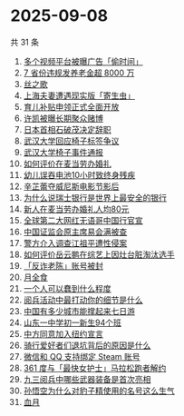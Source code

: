 # 2025-09-08

共 31 条

<!-- BEGIN -->
<!-- 最后更新时间 Mon Sep 08 2025 17:24:58 GMT+0800 (China Standard Time) -->

1. [多个视频平台被曝广告「偷时间」](https://www.zhihu.com/search?q=%E5%A4%9A%E4%B8%AA%E8%A7%86%E9%A2%91%E5%B9%B3%E5%8F%B0%E8%A2%AB%E6%9B%9D%E5%B9%BF%E5%91%8A%E3%80%8C%E5%81%B7%E6%97%B6%E9%97%B4%E3%80%8D)
1. [7 省份违规发养老金超 8000 万](https://www.zhihu.com/search?q=7%20%E7%9C%81%E4%BB%BD%E8%BF%9D%E8%A7%84%E5%8F%91%E5%85%BB%E8%80%81%E9%87%91%E8%B6%85%208000%20%E4%B8%87)
1. [丝之歌](https://www.zhihu.com/search?q=%E4%B8%9D%E4%B9%8B%E6%AD%8C)
1. [上海夫妻遭遇现实版「寄生虫」](https://www.zhihu.com/search?q=%E4%B8%8A%E6%B5%B7%E5%A4%AB%E5%A6%BB%E9%81%AD%E9%81%87%E7%8E%B0%E5%AE%9E%E7%89%88%E3%80%8C%E5%AF%84%E7%94%9F%E8%99%AB%E3%80%8D)
1. [育儿补贴申领正式全面开放](https://www.zhihu.com/search?q=%E8%82%B2%E5%84%BF%E8%A1%A5%E8%B4%B4%E7%94%B3%E9%A2%86%E6%AD%A3%E5%BC%8F%E5%85%A8%E9%9D%A2%E5%BC%80%E6%94%BE)
1. [许凯被曝长期聚众赌博](https://www.zhihu.com/search?q=%E8%AE%B8%E5%87%AF%E8%A2%AB%E6%9B%9D%E9%95%BF%E6%9C%9F%E8%81%9A%E4%BC%97%E8%B5%8C%E5%8D%9A)
1. [日本首相石破茂决定辞职](https://www.zhihu.com/search?q=%E6%97%A5%E6%9C%AC%E9%A6%96%E7%9B%B8%E7%9F%B3%E7%A0%B4%E8%8C%82%E5%86%B3%E5%AE%9A%E8%BE%9E%E8%81%8C)
1. [武汉大学回应椅子标签争议](https://www.zhihu.com/search?q=%E6%AD%A6%E6%B1%89%E5%A4%A7%E5%AD%A6%E5%9B%9E%E5%BA%94%E6%A4%85%E5%AD%90%E6%A0%87%E7%AD%BE%E4%BA%89%E8%AE%AE)
1. [武汉大学椅子事件通报](https://www.zhihu.com/search?q=%E6%AD%A6%E6%B1%89%E5%A4%A7%E5%AD%A6%E6%A4%85%E5%AD%90%E4%BA%8B%E4%BB%B6%E9%80%9A%E6%8A%A5)
1. [如何评价在麦当劳办婚礼](https://www.zhihu.com/search?q=%E5%A6%82%E4%BD%95%E8%AF%84%E4%BB%B7%E5%9C%A8%E9%BA%A6%E5%BD%93%E5%8A%B3%E5%8A%9E%E5%A9%9A%E7%A4%BC)
1. [幼儿误吞电池10小时致终身残疾](https://www.zhihu.com/search?q=%E5%B9%BC%E5%84%BF%E8%AF%AF%E5%90%9E%E7%94%B5%E6%B1%A010%E5%B0%8F%E6%97%B6%E8%87%B4%E7%BB%88%E8%BA%AB%E6%AE%8B%E7%96%BE)
1. [辛芷蕾夺威尼斯电影节影后](https://www.zhihu.com/search?q=%E8%BE%9B%E8%8A%B7%E8%95%BE%E5%A4%BA%E5%A8%81%E5%B0%BC%E6%96%AF%E7%94%B5%E5%BD%B1%E8%8A%82%E5%BD%B1%E5%90%8E)
1. [为什么说瑞士银行是世界上最安全的银行](https://www.zhihu.com/search?q=%E4%B8%BA%E4%BB%80%E4%B9%88%E8%AF%B4%E7%91%9E%E5%A3%AB%E9%93%B6%E8%A1%8C%E6%98%AF%E4%B8%96%E7%95%8C%E4%B8%8A%E6%9C%80%E5%AE%89%E5%85%A8%E7%9A%84%E9%93%B6%E8%A1%8C)
1. [新人在麦当劳办婚礼人均80元](https://www.zhihu.com/search?q=%E6%96%B0%E4%BA%BA%E5%9C%A8%E9%BA%A6%E5%BD%93%E5%8A%B3%E5%8A%9E%E5%A9%9A%E7%A4%BC%E4%BA%BA%E5%9D%8780%E5%85%83)
1. [全球第二大网红无语哥中国行官宣](https://www.zhihu.com/search?q=%E5%85%A8%E7%90%83%E7%AC%AC%E4%BA%8C%E5%A4%A7%E7%BD%91%E7%BA%A2%E6%97%A0%E8%AF%AD%E5%93%A5%E4%B8%AD%E5%9B%BD%E8%A1%8C%E5%AE%98%E5%AE%A3)
1. [中国证监会原主席易会满被查](https://www.zhihu.com/search?q=%E4%B8%AD%E5%9B%BD%E8%AF%81%E7%9B%91%E4%BC%9A%E5%8E%9F%E4%B8%BB%E5%B8%AD%E6%98%93%E4%BC%9A%E6%BB%A1%E8%A2%AB%E6%9F%A5)
1. [警方介入调查江祖平遭性侵案](https://www.zhihu.com/search?q=%E8%AD%A6%E6%96%B9%E4%BB%8B%E5%85%A5%E8%B0%83%E6%9F%A5%E6%B1%9F%E7%A5%96%E5%B9%B3%E9%81%AD%E6%80%A7%E4%BE%B5%E6%A1%88)
1. [如何评价岳云鹏在综艺上因灶台脏淘汰选手](https://www.zhihu.com/search?q=%E5%A6%82%E4%BD%95%E8%AF%84%E4%BB%B7%E5%B2%B3%E4%BA%91%E9%B9%8F%E5%9C%A8%E7%BB%BC%E8%89%BA%E4%B8%8A%E5%9B%A0%E7%81%B6%E5%8F%B0%E8%84%8F%E6%B7%98%E6%B1%B0%E9%80%89%E6%89%8B)
1. [「反诈老陈」账号被封](https://www.zhihu.com/search?q=%E3%80%8C%E5%8F%8D%E8%AF%88%E8%80%81%E9%99%88%E3%80%8D%E8%B4%A6%E5%8F%B7%E8%A2%AB%E5%B0%81)
1. [月全食](https://www.zhihu.com/search?q=%E6%9C%88%E5%85%A8%E9%A3%9F)
1. [一个人可以蠢到什么程度](https://www.zhihu.com/search?q=%E4%B8%80%E4%B8%AA%E4%BA%BA%E5%8F%AF%E4%BB%A5%E8%A0%A2%E5%88%B0%E4%BB%80%E4%B9%88%E7%A8%8B%E5%BA%A6)
1. [阅兵活动中最打动你的细节是什么](https://www.zhihu.com/search?q=%E9%98%85%E5%85%B5%E6%B4%BB%E5%8A%A8%E4%B8%AD%E6%9C%80%E6%89%93%E5%8A%A8%E4%BD%A0%E7%9A%84%E7%BB%86%E8%8A%82%E6%98%AF%E4%BB%80%E4%B9%88)
1. [中国有多少城市能撑起来七日游](https://www.zhihu.com/search?q=%E4%B8%AD%E5%9B%BD%E6%9C%89%E5%A4%9A%E5%B0%91%E5%9F%8E%E5%B8%82%E8%83%BD%E6%92%91%E8%B5%B7%E6%9D%A5%E4%B8%83%E6%97%A5%E6%B8%B8)
1. [山东一中学初一新生94个班](https://www.zhihu.com/search?q=%E5%B1%B1%E4%B8%9C%E4%B8%80%E4%B8%AD%E5%AD%A6%E5%88%9D%E4%B8%80%E6%96%B0%E7%94%9F94%E4%B8%AA%E7%8F%AD)
1. [中方同意加入纽约宣言](https://www.zhihu.com/search?q=%E4%B8%AD%E6%96%B9%E5%90%8C%E6%84%8F%E5%8A%A0%E5%85%A5%E7%BA%BD%E7%BA%A6%E5%AE%A3%E8%A8%80)
1. [骑行爱好者们退坑背后的原因是什么](https://www.zhihu.com/search?q=%E9%AA%91%E8%A1%8C%E7%88%B1%E5%A5%BD%E8%80%85%E4%BB%AC%E9%80%80%E5%9D%91%E8%83%8C%E5%90%8E%E7%9A%84%E5%8E%9F%E5%9B%A0%E6%98%AF%E4%BB%80%E4%B9%88)
1. [微信和 QQ 支持绑定 Steam 账号](https://www.zhihu.com/search?q=%E5%BE%AE%E4%BF%A1%E5%92%8C%20QQ%20%E6%94%AF%E6%8C%81%E7%BB%91%E5%AE%9A%20Steam%20%E8%B4%A6%E5%8F%B7)
1. [361 度与「最快女护士」马拉松跑者解约](https://www.zhihu.com/search?q=361%20%E5%BA%A6%E4%B8%8E%E3%80%8C%E6%9C%80%E5%BF%AB%E5%A5%B3%E6%8A%A4%E5%A3%AB%E3%80%8D%E9%A9%AC%E6%8B%89%E6%9D%BE%E8%B7%91%E8%80%85%E8%A7%A3%E7%BA%A6)
1. [九三阅兵中哪些武器装备是首次亮相](https://www.zhihu.com/search?q=%E4%B9%9D%E4%B8%89%E9%98%85%E5%85%B5%E4%B8%AD%E5%93%AA%E4%BA%9B%E6%AD%A6%E5%99%A8%E8%A3%85%E5%A4%87%E6%98%AF%E9%A6%96%E6%AC%A1%E4%BA%AE%E7%9B%B8)
1. [孙悟空为什么对豹子精使用的名号这么生气](https://www.zhihu.com/search?q=%E5%AD%99%E6%82%9F%E7%A9%BA%E4%B8%BA%E4%BB%80%E4%B9%88%E5%AF%B9%E8%B1%B9%E5%AD%90%E7%B2%BE%E4%BD%BF%E7%94%A8%E7%9A%84%E5%90%8D%E5%8F%B7%E8%BF%99%E4%B9%88%E7%94%9F%E6%B0%94)
1. [血月](https://www.zhihu.com/search?q=%E8%A1%80%E6%9C%88)

<!-- END -->
